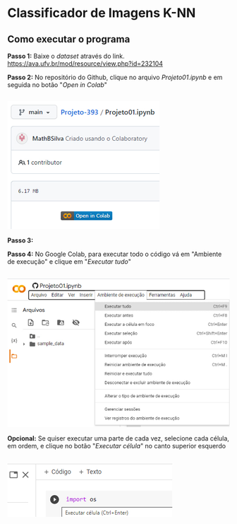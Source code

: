 # Classificador de Imagens K-NN

## Como executar o programa

**Passo 1:** Baixe o *dataset* através do link.
https://ava.ufv.br/mod/resource/view.php?id=232104

**Passo 2:** No repositório do Github, clique no arquivo *Projeto01.ipynb* e em seguida no botão "*Open in Colab*"
##
<img src= "https://github.com/MathBSilva/Projeto-393/blob/a09b8eae4ad55b03668351d59a639eaea9f15d54/instru%C3%A7%C3%B5es/passo2.jpg">

**Passo 3:**

**Passo 4:** No Google Colab, para executar todo o código vá em "Ambiente de execução" e clique em "*Executar tudo*"
##
<img src= "https://github.com/MathBSilva/Projeto-393/blob/4b38d0a4b706ac8d33f9ab5e69ae0ebff2bac7a8/instru%C3%A7%C3%B5es/passo4.jpg">

**Opcional:** Se quiser executar uma parte de cada vez, selecione cada célula, em ordem, e clique no botão "*Executar célula*" no canto superior esquerdo
##
<img src= "https://github.com/MathBSilva/Projeto-393/blob/b781fff4f35a97bb9edc8210a0a12e8402a5f4c9/instru%C3%A7%C3%B5es/opcional.jpg">
